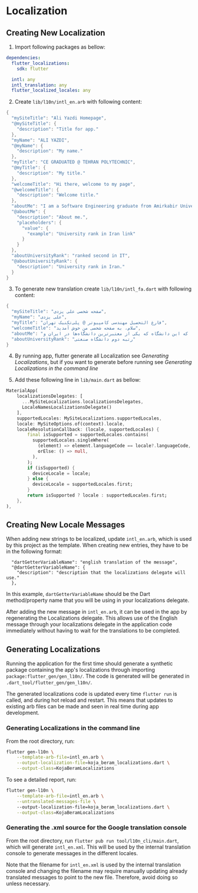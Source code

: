 # Localization

## Creating New Localization

1. Import following packages as bellow:

```yaml
dependencies:
  flutter_localizations:
    sdk: flutter

  intl: any
  intl_translation: any
  flutter_localized_locales: any
```

2. Create `lib/l10n/intl_en.arb` with following content:

```dart
{
  "mySiteTitle": "Ali Yazdi Homepage",
  "@mySiteTitle": {
    "description": "Title for app."
  },
  "myName": "ALI YAZDI",
  "@myName": {
    "description": "My name."
  },
  "myTitle": "CE GRADUATED @ TEHRAN POLYTECHNIC",
  "@myTitle": {
    "description": "My title."
  },
  "welcomeTitle": "Hi there, welcome to my page",
  "@welcomeTitle": {
    "description": "Welcome title."
  },
  "aboutMe": "I am a Software Engineering graduate from Amirkabir University of Technology, which is one of the most prestigious universities in Iran, {value}. And a Developer, who loves programming in Flutter. I am also interested in Artificial Intelligence, Machine Learning and Software Engineering.",
  "@aboutMe": {
    "description": "About me.",
    "placeholders": {
      "value": {
        "example": "University rank in Iran link"
      }
    }
  },
  "aboutUniversityRank": "ranked second in IT",
  "@aboutUniversityRank": {
    "description": "University rank in Iran."
  }
}
```

3. To generate new translation create `lib/l10n/intl_fa.dart` with following content:

```dart
{
  "mySiteTitle": "صفحه شخصی علی یزدی",
  "myName": "علی یزدی",
  "myTitle": "فارغ التحصیل مهندسی کامپیوتر @ پلی‌تکنیک تهران",
  "welcomeTitle": "سلام، به صفحه شخصی من خوش آمدید",
  "aboutMe": "من فارغ التحصیل مهندسی نرم افزار از دانشگاه صنعتی امیرکبیر هستم، که این دانشگاه که یکی از معتبرترین دانشگاه‌ها در ایران و  {value} است. یک برنامه‌نویس هستم که عاشق برنامه‌نویسی با فلاتر است. همچنین من به هوش مصنوعی، یادگیری ماشین و مهندسی نرم‌افزار علاقه‌مند هستم.",
  "aboutUniversityRank": "رتبه دوم دانشگاه صنعتی"
}
```

4. By running app, flutter generate all Localization see *Generating
   Localizations*, but if you want to generate before running see
   *Generating Localizations in the command line*

4. Add these following line in `lib/main.dart` as bellow:

```dart
MaterialApp(
    localizationsDelegates: [
      ...MySiteLocalizations.localizationsDelegates,
      LocaleNamesLocalizationsDelegate()
    ],
    supportedLocales: MySiteLocalizations.supportedLocales,
    locale: MySiteOptions.of(context).locale,
    localeResolutionCallback: (locale, supportedLocales) {
        final isSupported = supportedLocales.contains(
          supportedLocales.singleWhere(
            (element) => element.languageCode == locale?.languageCode,
            orElse: () => null,
          ),
        );
        if (isSupported) {
          deviceLocale = locale;
        } else {
          deviceLocale = supportedLocales.first;
        }
        return isSupported ? locale : supportedLocales.first;
    },
),
```

## Creating New Locale Messages

When adding new strings to be localized, update `intl_en.arb`, which
is used by this project as the template. When creating new entries, they
have to be in the following format:

```arb
  "dartGetterVariableName": "english translation of the message",
  "@dartGetterVariableName": {
    "description": "description that the localizations delegate will use."
  },
```

In this example, `dartGetterVariableName` should be the Dart method/property
name that you will be using in your localizations delegate.

After adding the new message in `intl_en.arb`, it can be used in the app by
regenerating the Localizations delegate.
This allows use of the English message through your localizations delegate in
the application code immediately without having to wait for the translations
to be completed.

## Generating Localizations

Running the application for the first time should generate a synthetic package
containing the app's localizations through importing
`package:flutter_gen/gen_l10n/`. The code is generated will be generated in
`.dart_tool/flutter_gen/gen_l10n/`.

The generated localizations code is updated every time `flutter run`
is called, and during hot reload and restart. This means that updates to
existing arb files can be made and seen in real time during app development.

### Generating Localizations in the command line

From the root directory, run:

```bash
flutter gen-l10n \
    --template-arb-file=intl_en.arb \
    --output-localization-file=koja_beram_localizations.dart \
    --output-class=KojaBeramLocalizations
```
To see a detailed report, run:

```bash
flutter gen-l10n \
    --template-arb-file=intl_en.arb \
    --untranslated-messages-file \ 
    --output-localization-file=koja_beram_localizations.dart \
    --output-class=KojaBeramLocalizations
```
### Generating the .xml source for the Google translation console

From the root directory, run `flutter pub run tool/l10n_cli/main.dart`,
which will generate `intl_en.xml`. This will be used by the internal
translation console to generate messages in the different locales.

Note that the filename for `intl_en.xml` is used by the internal
translation console and changing the filename may require manually
updating already translated messages to point to the new file.
Therefore, avoid doing so unless necessary.
